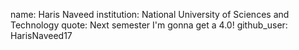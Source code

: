 name: Haris Naveed
institution: National University of Sciences and Technology
quote: Next semester I'm gonna get a 4.0!
github_user: HarisNaveed17
